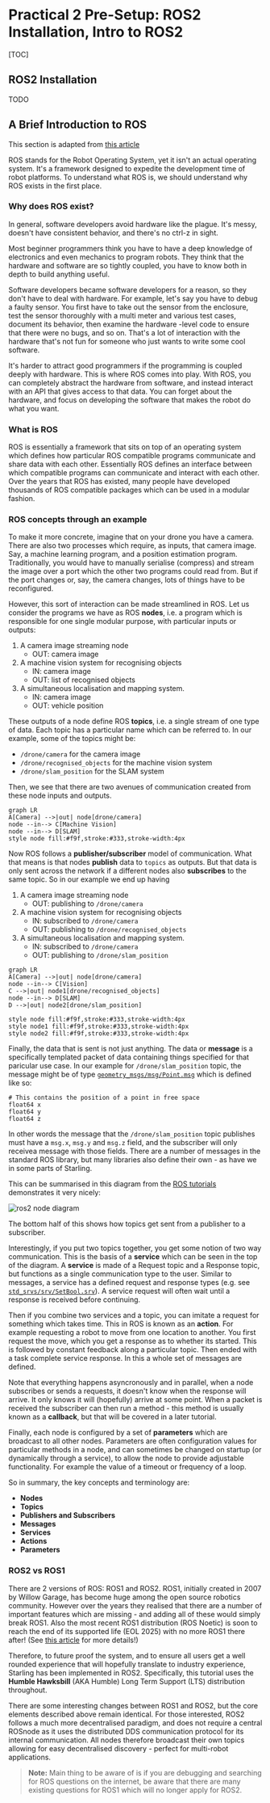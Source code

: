 # Practical 2 Pre-Setup: ROS2 Installation, Intro to ROS2

[TOC]

## ROS2 Installation

TODO

## A Brief Introduction to ROS

This section is adapted from [this article](https://dev.to/caelinsutch/a-brief-introduction-to-the-robot-operating-system-ros-15m5)

ROS stands for the Robot Operating System, yet it isn't an actual operating system. It's a framework designed to expedite the development time of robot platforms. To understand what ROS is, we should understand why ROS exists in the first place.

### Why does ROS exist?

In general, software developers avoid hardware like the plague. It's messy, doesn't have consistent behavior, and there's no ctrl-z in sight.

Most beginner programmers think you have to have a deep knowledge of electronics and even mechanics to program robots. They think that the hardware and software are so tightly coupled, you have to know both in depth to build anything useful.

Software developers became software developers for a reason, so they don't have to deal with hardware. For example, let's say you have to debug a faulty sensor. You first have to take out the sensor from the enclosure, test the sensor thoroughly with a multi meter and various test cases, document its behavior, then examine the hardware -level code to ensure that there were no bugs, and so on. That's a lot of interaction with the hardware that's not fun for someone who just wants to write some cool software.

It's harder to attract good programmers if the programming is coupled deeply with hardware. This is where ROS comes into play. With ROS, you can completely abstract the hardware from software, and instead interact with an API that gives access to that data. You can forget about the hardware, and focus on developing the software that makes the robot do what you want.

### What is ROS

ROS is essentially a framework that sits on top of an operating system which defines how particular ROS compatible programs communicate and share data with each other. Essentially ROS defines an interface between which compatible programs can communicate and interact with each other. Over the years that ROS has existed, many people have developed thousands of ROS compatible packages which can be used in a modular fashion.

### ROS concepts through an example

To make it more concrete, imagine that on your drone you have a camera. There are also two processes which require, as inputs, that camera image. Say, a machine learning program, and a position estimation program. Traditionally, you would have to manually serialise (compress) and stream the image over a port which the other two programs could read from. But if the port changes or, say, the camera changes, lots of things have to be reconfigured.

However, this sort of interaction can be made streamlined in ROS. Let us consider the programs we have as ROS **nodes**, i.e. a program which is responsible for one single modular purpose, with particular inputs or outputs:

1. A camera image streaming node
    - OUT: camera image
2. A machine vision system for recognising objects
    - IN: camera image
    - OUT: list of recognised objects
3. A simultaneous localisation and mapping system.
    - IN: camera image
    - OUT: vehicle position

These outputs of a node define ROS **topics**, i.e. a single stream of one type of data. Each topic has a particular name which can be referred to. In our example, some of the topics might be:

- `/drone/camera` for the camera image
- `/drone/recognised_objects` for the machine vision system
- `/drone/slam_position` for the SLAM system

Then, we see that there are two avenues of communication created from these node inputs and outputs.

```mermaid
graph LR
A[Camera] -->|out| node[drone/camera]
node --in--> C[Machine Vision]
node --in--> D[SLAM]
style node fill:#f9f,stroke:#333,stroke-width:4px
```

Now ROS follows a **publisher/subscriber** model of communication. What that means is that nodes **publish** data to `topics` as outputs. But that data is only sent across the network if a different nodes also **subscribes** to the same topic. So in our example we end up having

1. A camera image streaming node
    - OUT: publishing to `/drone/camera`
2. A machine vision system for recognising objects
    - IN: subscribed to `/drone/camera`
    - OUT: publishing to `/drone/recognised_objects`
3. A simultaneous localisation and mapping system.
    - IN: subscribed to `/drone/camera`
    - OUT: publishing to `/drone/slam_position`

```mermaid
graph LR
A[Camera] -->|out| node[drone/camera]
node --in--> C[Vision]
C -->|out| node1[drone/recognised_objects]
node --in--> D[SLAM]
D -->|out| node2[drone/slam_position]

style node fill:#f9f,stroke:#333,stroke-width:4px
style node1 fill:#f9f,stroke:#333,stroke-width:4px
style node2 fill:#f9f,stroke:#333,stroke-width:4px
```

Finally, the data that is sent is not just anything. The data or **message** is a specifically templated packet of data containing things specified for that paricular use case. In our example for `/drone/slam_position` topic, the message might be of type [`geometry_msgs/msg/Point.msg`](https://github.com/ros2/common_interfaces/blob/master/geometry_msgs/msg/Point.msg) which is defined like so:
```
# This contains the position of a point in free space
float64 x
float64 y
float64 z
```
In other words the message that the `/drone/slam_position` topic publishes must have a `msg.x`, `msg.y` and `msg.z` field, and the subscriber will only receivea message with those fields. There are a number of messages in the standard ROS library, but many libraries also define their own - as have we in some parts of Starling.

This can be summarised in this diagram from the [ROS tutorials](https://docs.ros.org/en/foxy/Tutorials/Understanding-ROS2-Nodes.html) demonstrates it very nicely:

![ros2 node diagram](imgs/ros2node_topic_and_service.gif)

The bottom half of this shows how topics get sent from a publisher to a subscriber.

Interestingly, if you put two topics together, you get some notion of two way communication. This is the basis of a **service** which can be seen in the top of the diagram. A **service** is made of a Request topic and a Response topic, but functions as a single communication type to the user. Similar to messages, a service has a defined request and response types (e.g. see [`std_srvs/srv/SetBool.srv`](https://github.com/ros2/common_interfaces/blob/master/std_srvs/srv/SetBool.srv)).  A service request will often wait until a response is received before continuing.

Then if you combine two services and a topic, you can imitate a request for something which takes time. This in ROS is known as an **action**. For example requesting a robot to move from one location to another. You first request the move, which you get a response as to whether its started. This is followed by constant feedback along a particular topic. Then ended with a task complete service response. In this a whole set of messages are defined.  

Note that everything happens asyncronously and in parallel, when a node subscribes or sends a requests, it doesn't know when the response will arrive. It only knows it will (hopefully) arrive at some point. When a packet is received the subscriber can then run a method - this method is usually known as a **callback**, but that will be covered in a later tutorial.

Finally, each node is configured by a set of **parameters** which are broadcast to all other nodes. Parameters are often configuration values for particular methods in a node, and can sometimes be changed on startup (or dynamically through a service), to allow the node to provide adjustable functionality. For example the value of a timeout or frequency of a loop.

So in summary, the key concepts and terminology are:

- **Nodes**
- **Topics**
- **Publishers and Subscribers**
- **Messages**
- **Services**
- **Actions**
- **Parameters**

### ROS2 vs ROS1

There are 2 versions of ROS: ROS1 and ROS2. ROS1, initially created in 2007 by Willow Garage, has become huge among the open source robotics community. However over the years they realised that there are a number of important features which are missing - and adding all of these would simply break ROS1. Also the most recent ROS1 distribution (ROS Noetic) is soon to reach the end of its supported life (EOL 2025) with no more ROS1 there after! (See [this article](https://roboticsbackend.com/ros1-vs-ros2-practical-overview/#Why_ROS2_and_not_keep_ROS1) for more details!)

Therefore, to future proof the system, and to ensure all users get a well rounded experience that will hopefully translate to industry experience, Starling has been implemented in ROS2. Specifically, this tutorial uses the **Humble Hawksbill** (AKA Humble) Long Term Support (LTS) distribution throughout.

There are some interesting changes between ROS1 and ROS2, but the core elements described above remain identical. For those interested, ROS2 follows a much more decentralised paradigm, and does not require a central ROSnode as it uses the distributed DDS communication protocol for its internal communication. All nodes therefore broadcast their own topics allowing for easy decentralised discovery - perfect for multi-robot applications.

> **Note:** Main thing to be aware of is if you are debugging and searching for ROS questions on the internet, be aware that there are many existing questions for ROS1 which will no longer apply for ROS2.
